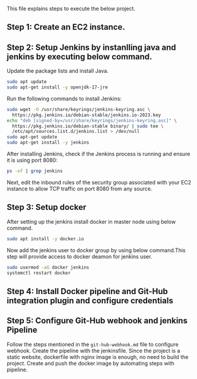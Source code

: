 This file explains steps to execute the below project.

## Step 1: Create an EC2 instance.
## Step 2: Setup Jenkins by instanlling java and jenkins by executing below command.
Update the package lists and install Java.

```sh
sudo apt update
sudo apt-get install -y openjdk-17-jre
```
Run the following commands to install Jenkins:

```sh
sudo wget -O /usr/share/keyrings/jenkins-keyring.asc \
  https://pkg.jenkins.io/debian-stable/jenkins.io-2023.key
echo "deb [signed-by=/usr/share/keyrings/jenkins-keyring.asc]" \
  https://pkg.jenkins.io/debian-stable binary/ | sudo tee \
  /etc/apt/sources.list.d/jenkins.list > /dev/null
sudo apt-get update
sudo apt-get install -y jenkins
```
After installing Jenkins, check if the Jenkins process is running and ensure it is using port 8080:

```sh
ps -ef | grep jenkins
```

Next, edit the inbound rules of the security group associated with your EC2 instance to allow TCP traffic on port 8080 from any source.

## Step 3: Setup docker 
After setting up the jenkins install docker in master node using below command.

```sh
sudo apt install -y docker.io
```

Now add the jenkins user to docker group by using below command.This step will provide access to docker deamon for jenkins user.

```sh
sudo usermod -aG docker jenkins
systemctl restart docker
```
## Step 4: Install Docker pipeline and Git-Hub integration plugin and configure credentials

## Step 5: Configure Git-Hub webhook and jenkins Pipeline
Follow the steps mentioned in the `git-hub-webhook.md` file to configure webhook.
Create the pipeline with the jenkinsfile.
Since the project is a static website, dockerfile with nginx image is enough, no need to build the project.
Create and push the docker image by automating steps with pipeline.
